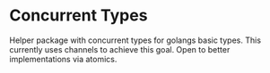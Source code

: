 # Concurrent Types

Helper package with concurrent types for golangs basic types. This 
currently uses channels to achieve this goal. Open to better implementations
 via atomics.